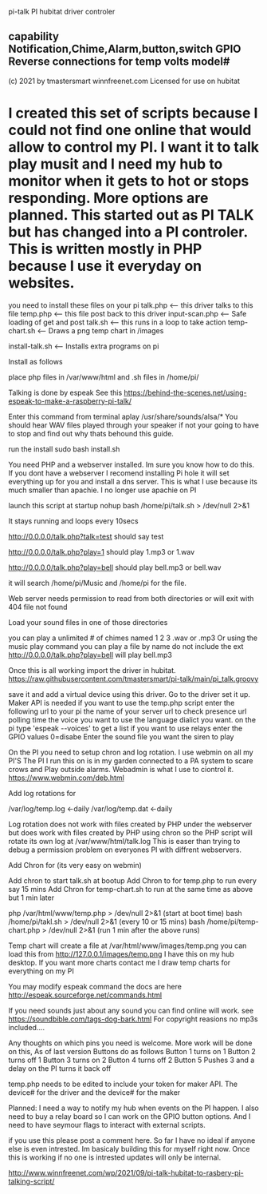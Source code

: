 pi-talk 
PI hubitat driver controler

capability Notification,Chime,Alarm,button,switch GPIO
Reverse connections for temp volts model#
----------------------------------------------------------------------------------------
(c) 2021 by tmastersmart winnfreenet.com
Licensed for use on hubitat


I created this set of scripts because I could not find one online that would allow to control
my PI. I want it to talk play musit and I need my hub to monitor when it gets to hot or stops
responding. More options are planned. This started out as PI TALK but has changed into a 
PI controler. This is written mostly in PHP because I use it everyday on websites.  
=========================================================================================

you need to install these files on your pi 
talk.php <-- this driver talks to this file
temp.php <-- this file post back to this driver
input-scan.php <-- Safe loading of get and post
talk.sh  <-- this runs in a loop to take action
temp-chart.sh <-- Draws a png temp chart in /images 

install-talk.sh <-- Installs extra programs on pi

Install as follows

place php files in /var/www/html
and .sh files in /home/pi/

Talking is done by espeak See this 
https://behind-the-scenes.net/using-espeak-to-make-a-raspberry-pi-talk/

Enter this command from terminal
aplay /usr/share/sounds/alsa/*
You should hear WAV files played through your speaker if not your going to have to stop and find out why thats behound this guide. 

run the install 
sudo bash install.sh

You need PHP and a webserver installed. Im sure you know how to do this.
If you dont have a webserver I recomend installing Pi hole it will set everything up for you and install a dns server.
This is what I use because its much smaller than apachie. I no longer use apachie on PI

 
launch this script at startup
nohup bash /home/pi/talk.sh > /dev/null 2>&1 

It stays running and loops every 10secs


http://0.0.0.0/talk.php?talk=test should say test

http://0.0.0.0/talk.php?play=1 should play 1.mp3 or 1.wav

http://0.0.0.0/talk.php?play=bell should play bell.mp3 or bell.wav

it will search /home/pi/Music and /home/pi for the file.

Web server needs permission to read from both directories or will
exit with 404 file not found

Load your sound files in one of those directories

you can play a unlimited # of chimes named 1 2 3 .wav or .mp3
Or using the music play command you can play a file by name do not include
the ext  http://0.0.0.0/talk.php?play=bell will play bell.mp3 


Once this is all working import the driver in hubitat.
https://raw.githubusercontent.com/tmastersmart/pi-talk/main/pi_talk.groovy

save it and add a virtual device using this driver.
Go to the driver set it up.  Maker API is needed if you want to use the temp.php script
enter the following
url to your pi
the name of your server
url to check presence
url polling time
the voice you want to use
the language dialict you want. on the pi type 'espeak --voices' to get a list
if you want to use relays enter the GPIO values   0=disabe
Enter the sound file you want the siren to play


On the PI you need to setup chron and log rotation. I use webmin on all my PI'S 
The PI I run this on is in my garden connected to a PA system to scare crows and
Play outside alarms. Webadmin is what I use to ciontrol it. https://www.webmin.com/deb.html

Add log rotations for

/var/log/temp.log  <-daily
/var/log/temp.dat  <-daily 

Log rotation does not work with files created by PHP under the webserver
but does work with files created by PHP using chron so the PHP script will
rotate its own log at /var/www/html/talk.log  This is easer than trying to debug 
a permission problem on everyones PI with diffrent webservers.  

Add Chron for (its very easy on webmin)

Add chron to start talk.sh at bootup
Add Chron to for temp.php to run every say 15 mins
Add Chron for temp-chart.sh to run at the same time as above but 1 min later

php /var/html/www/temp.php > /dev/null 2>&1    (start at boot time)
bash /home/pi/takl.sh > /dev/null 2>&1         (every 10 or 15 mins)
bash /home/pi/temp-chart.php > /dev/null 2>&1  (run 1 min after the above runs) 

Temp chart will create a file at /var/html/www/images/temp.png
you can load this from http://127.0.0.1/images/temp.png
I have this on my hub desktop. 
If you want more charts contact me I draw temp charts for everything on my PI
 

You may modify espeak command the docs are here
http://espeak.sourceforge.net/commands.html


If you need sounds just about any sound you can find online will work.
see   https://soundbible.com/tags-dog-bark.html  For copyright reasions no mp3s included....


Any thoughts on which pins you need is welcome. More work will be done on this, 
As of last version Buttons do as follows
Button 1 turns on 1
Button 2 turns off 1
Button 3 turns on 2
Button 4 turns off 2
Button 5 Pushes 3 and a delay on the PI turns it back off


temp.php
needs to be edited to include your token for maker API.
The device# for the driver and the device# for the maker


Planned: I need a way to notify my hub when events on the PI happen.
I also need to buy a relay board so I can work on the GPIO button options.
And I need to have seymour flags to interact with external scripts. 

if you use this please post a comment here. 
So far I have no ideal if anyone else is even intrested. Im basicaly building this for 
myself right now. Once this is working if no one is intrested updates will only be internal.

http://www.winnfreenet.com/wp/2021/09/pi-talk-hubitat-to-rasbery-pi-talking-script/
